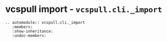 # vcspull import - `vcspull.cli._import`

```{eval-rst}
.. automodule:: vcspull.cli._import
   :members:
   :show-inheritance:
   :undoc-members:
```

